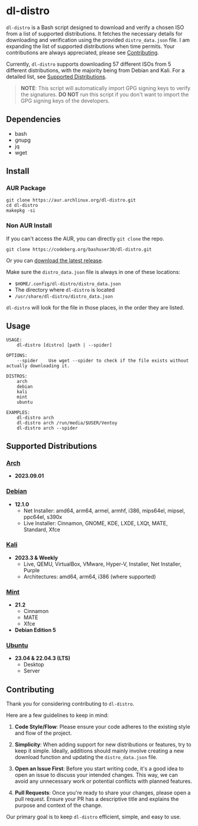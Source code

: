 # dl-distro

`dl-distro` is a Bash script designed to download and verify a chosen ISO from a list of supported distributions. It fetches the necessary details for downloading and verification using the provided `distro_data.json` file. I am expanding the list of supported distributions when time permits. Your contributions are always appreciated, please see [Contributing](#contributing).

Currently, `dl-distro` supports downloading 57 different ISOs from 5 different distributions, with the majority being from Debian and Kali. For a detailed list, see [Supported Distributions](#supported-distributions).

> **NOTE**: This script will automatically import GPG signing keys to verify the signatures. **DO NOT** run this script if you don't want to import the GPG signing keys of the developers.

## Dependencies

- bash
- gnupg
- jq
- wget

## Install

### AUR Package

```
git clone https://aur.archlinux.org/dl-distro.git
cd dl-distro
makepkg -si
```

### Non AUR Install

If you can't access the AUR, you can directly `git clone` the repo.

```
git clone https://codeberg.org/bashuser30/dl-distro.git
```

Or you can [download the latest release](https://codeberg.org/bashuser30/dl-distro/releases/latest).

Make sure the `distro_data.json` file is always in one of these locations:

- `$HOME/.config/dl-distro/distro_data.json`
- The directory where `dl-distro` is located
- `/usr/share/dl-distro/distro_data.json`

`dl-distro` will look for the file in those places, in the order they are listed.

## Usage

```
USAGE:
    dl-distro [distro] [path | --spider]

OPTIONS:
    --spider    Use wget --spider to check if the file exists without actually downloading it.

DISTROS:
    arch
    debian
    kali
    mint
    ubuntu

EXAMPLES:
    dl-distro arch
    dl-distro arch /run/media/$USER/Ventoy
    dl-distro arch --spider
```

## Supported Distributions

### [Arch](https://archlinux.org)
- **2023.09.01**

### [Debian](https://debian.org)
- **12.1.0**
  - Net Installer: amd64, arm64, armel, armhf, i386, mips64el, mipsel, ppc64el, s390x
  - Live Installer: Cinnamon, GNOME, KDE, LXDE, LXQt, MATE, Standard, Xfce

### [Kali](https://kali.org)
- **2023.3 & Weekly**
  - Live, QEMU, VirtualBox, VMware, Hyper-V, Installer, Net Installer, Purple
  - Architectures: amd64, arm64, i386 (where supported)

### [Mint](https://linuxmint.com)
- **21.2**
  - Cinnamon
  - MATE
  - Xfce
- **Debian Edition 5**

### [Ubuntu](https://ubuntu.com)
- **23.04 & 22.04.3 (LTS)**
  - Desktop
  - Server

## Contributing

Thank you for considering contributing to `dl-distro`.

Here are a few guidelines to keep in mind:

1. **Code Style/Flow**: Please ensure your code adheres to the existing style and flow of the project.

2. **Simplicity**: When adding support for new distributions or features, try to keep it simple. Ideally, additions should mainly involve creating a new download function and updating the `distro_data.json` file.

3. **Open an Issue First**: Before you start writing code, it's a good idea to open an issue to discuss your intended changes. This way, we can avoid any unnecessary work or potential conflicts with planned features.

4. **Pull Requests**: Once you're ready to share your changes, please open a pull request. Ensure your PR has a descriptive title and explains the purpose and context of the change.

Our primary goal is to keep `dl-distro` efficient, simple, and easy to use.
